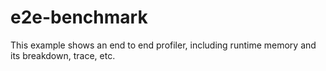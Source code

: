 # e2e-benchmark

This example shows an end to end profiler, including runtime memory and its breakdown, trace, etc.
